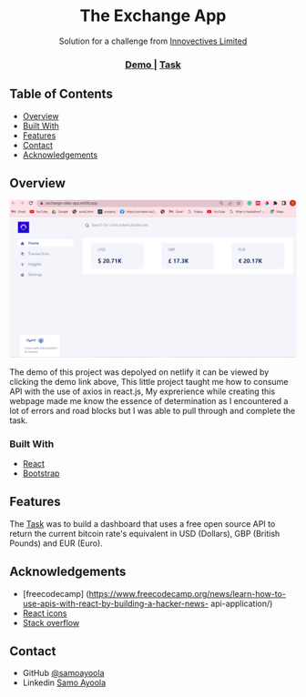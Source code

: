 <!-- Please update value in the {}  -->

<h1 align="center">The Exchange App</h1>

<div align="center">
   Solution for a challenge from  <a href="https://www.innovectives.com/" target="_blank">Innovectives Limited</a>
</div>

<div align="center">
  <h3>
    <a href="https://exchange-rates-app.netlify.app/">
      Demo
    </a>
    <span> | </span>
    <a href="https://www.figma.com/file/zUFyCRaYUu3Yo3Doq8B7Gs/Dashboard">
      Task
    </a>
  </h3>
</div>

<!-- TABLE OF CONTENTS -->

## Table of Contents

- [Overview](#overview)
- [Built With](#built-with)
- [Features](#features)
- [Contact](#contact)
- [Acknowledgements](#acknowledgements)

<!-- OVERVIEW -->

## Overview

![screenshot](https://github.com/ayoolasamo/exchange-rate-app/blob/master/Capture.PNG)

The demo of this project was depolyed on netlify it can be viewed by clicking the demo link above, This little project taught me how to consume API with the use of axios in react.js, My exprerience while creating this webpage made me know the essence of determination as I encountered a lot of errors and road blocks but I was able to pull through and complete the task.

### Built With

<!-- This section should list any major frameworks that you built your project using. Here are a few examples.-->

- [React](https://reactjs.org/)
- [Bootstrap](https://getbootstrap.com/)

## Features

<!-- List the features of your application or follow the template. Don't share the figma file here :) -->

 The [Task](https://www.figma.com/file/zUFyCRaYUu3Yo3Doq8B7Gs/Dashboard) was to build a dashboard that uses a free open source API to return the current bitcoin rate's equivalent in USD
(Dollars), GBP (British Pounds) and EUR (Euro).


## Acknowledgements

<!-- This section should list any articles or add-ons/plugins that helps you to complete the project. This is optional but it will help you in the future. For exmpale -->

- [freecodecamp] (https://www.freecodecamp.org/news/learn-how-to-use-apis-with-react-by-building-a-hacker-news-
api-application/)
- [React icons](https://react-icons.github.io/react-icons)
- [Stack overflow](https://stackoverflow.com/)


## Contact
- GitHub [@samoayoola](https://{github.com/samoayoola})
- Linkedin [Samo Ayoola](https://www.linkedin.com/in/ayoolasamo/)
